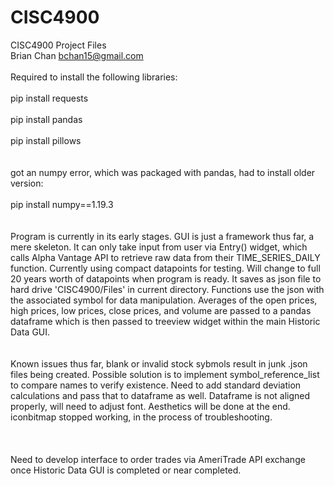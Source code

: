 # CISC4900
CISC4900 Project Files
<br/>
Brian Chan
bchan15@gmail.com
<br/>
<br/>
Required to install the following libraries:
<br/><br/>
pip install requests
<br/><br/>
pip install pandas
<br/><br/>
pip install pillows
<br/><br/><br/>
got an numpy error, which was packaged with pandas, had to install older version:
<br/><br/>
pip install numpy==1.19.3
<br/>
<br/>
<br/>
Program is currently in its early stages. GUI is just a framework thus far, a mere skeleton. It can only take input from user via Entry() widget, which calls Alpha Vantage API to retrieve raw data from their TIME_SERIES_DAILY function. Currently using compact datapoints for testing. Will change to full 20 years worth of datapoints when program is ready. It saves as json file to hard drive 'CISC4900/Files' in current directory. Functions use the json with the associated symbol for data manipulation. Averages of the open prices, high prices, low prices, close prices, and volume are passed to a pandas dataframe which is then passed to treeview widget within the main Historic Data GUI.
<br/>
<br/>
<br/>
Known issues thus far, blank or invalid stock sybmols result in junk .json files being created. Possible solution is to implement symbol_reference_list to compare names to verify existence. Need to add standard deviation calculations and pass that to dataframe as well. Dataframe is not aligned properly, will need to adjust font. Aesthetics will be done at the end. iconbitmap stopped working, in the process of troubleshooting. 
<br/>
<br/>
<br/>  
Need to develop interface to order trades via AmeriTrade API exchange once Historic Data GUI is completed or near completed.
